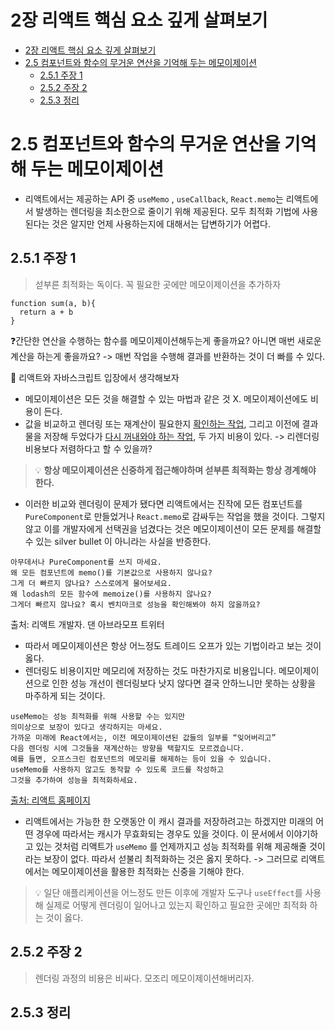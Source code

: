 # 2장 리액트 핵심 요소 깊게 살펴보기

- [2장 리액트 핵심 요소 깊게 살펴보기](#2장-리액트-핵심-요소-깊게-살펴보기)
- [2.5 컴포넌트와 함수의 무거운 연산을 기억해 두는 메모이제이션](#25-컴포넌트와-함수의-무거운-연산을-기억해-두는-메모이제이션)
  - [2.5.1 주장 1](#251-주장-1)
  - [2.5.2 주장 2](#252-주장-2)
  - [2.5.3 정리](#253-정리)

# 2.5 컴포넌트와 함수의 무거운 연산을 기억해 두는 메모이제이션
 * 리액트에서는 제공하는 API 중 `useMemo` , `useCallback`, `React.memo`는 리액트에서 발생하는 렌더링을 최소한으로 줄이기 위해 제공된다. 모두 최적화 기법에 사용된다는 것은 알지만 언제 사용하는지에 대해서는 답변하기가 어렵다.

## 2.5.1 주장 1
> 섣부른 최적화는 독이다. 꼭 필요한 곳에만 메모이제이션을 추가하자

```
function sum(a, b){
  return a + b
}
```
❓간단한 연산을 수행하는 함수를 메모이제이션해두는게 좋을까요? 아니면 매번 새로운 계산을 하는게 좋을까요?
-> 매번 작업을 수행해 결과를 반환하는 것이 더 빠를 수 있다.

💭 리액트와 자바스크립트 입장에서 생각해보자
* 메모이제이션은 모든 것을 해결할 수 있는 마법과 같은 것 X. 메모이제이션에도 비용이 든다.
* 값을 비교하고 렌더링 또는 재계산이 필요한지 <u>확인하는 작업</u>, 그리고 이전에 결과물을 저장해 두었다가 <u>다시 꺼내와야 하는 작업</u>, 두 가지 비용이 있다.
-> 리렌더링 비용보다 저렴하다고 할 수 있을까?

> 💡 <b>항상 메모이제이션은 신중하게 접근해야하며 섣부른 최적화는 항상 경계해야 한다.</b>

* 이러한 비교와 렌더링이 문제가 됐다면 리액트에서는 진작에 모든 컴포넌트를 `PureComponent`로 만들었거나 `React.memo`로 감싸두는 작업을 했을 것이다. 그렇지 않고 이를 개발자에게 선택권을 넘겼다는 것은 메모이제이션이 모든 문제를 해결할 수 있는 silver bullet 이 아니라는 사실을 반증한다.

```
아무데서나 PureComponent를 쓰지 마세요.
왜 모든 컴포넌트에 memo()를 기본값으로 사용하지 않나요?
그게 더 빠르지 않나요? 스스로에게 물어보세요.
왜 lodash의 모든 함수에 memoize()를 사용하지 않나요?
그게더 빠르지 않나요? 혹시 벤치마크로 성능을 확인해봐야 하지 않을까요?
```
출처: 리액트 개발자. 댄 아브라모프 트위터

* 따라서 메모이제이션은 항상 어느정도 트레이드 오프가 있는 기법이라고 보는 것이 옳다.
* 렌더링도 비용이지만 메모리에 저장하는 것도 마찬가지로 비용입니다. 메모이제이션으로 인한 성능 개선이 렌더링보다 낫지 않다면 결국 안하느니만 못하는 상황을 마주하게 되는 것이다.

```
useMemo는 성능 최적화를 위해 사용할 수는 있지만
의미상으로 보장이 있다고 생각하지는 마세요.
가까운 미래에 React에서는, 이전 메모이제이션된 값들의 일부를 “잊어버리고”
다음 렌더링 시에 그것들을 재계산하는 방향을 택할지도 모르겠습니다.
예를 들면, 오프스크린 컴포넌트의 메모리를 해제하는 등이 있을 수 있습니다.
useMemo를 사용하지 않고도 동작할 수 있도록 코드를 작성하고
그것을 추가하여 성능을 최적화하세요. 
```
[출처: 리액트 홈페이지](https://ko.legacy.reactjs.org/docs/hooks-reference.html#usememo)

* 리액트에서는 가능한 한 오랫동안 이 캐시 결과를 저장하려고는 하겠지만 미래의 어떤 경우에 따라서는 캐시가 무효화되는 경우도 있을 것이다. 이 문서에서 이야기하고 있는 것처럼 리액트가 `useMemo` 를 언제까지고 성능 최적화를 위해 제공해줄 것이라는 보장이 없다. 따라서 섣불리 최적화하는 것은 옳지 못하다.
-> 그러므로 리액트에서는 메모이제이션을 활용한 최적화는 신중을 기해야 한다.

> 💡 일단 애플리케이션을 어느정도 만든 이후에 개발자 도구나 `useEffect`를 사용해 실제로 어떻게 렌더링이 일어나고 있는지 확인하고 필요한 곳에만 최적화 하는 것이 옳다.


## 2.5.2 주장 2
> 렌더링 과정의 비용은 비싸다. 모조리 메모이제이션해버리자.
> 

## 2.5.3 정리
